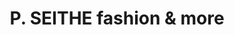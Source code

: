 ---
title: "P. SEITHE fashion & more"
url: /bremerhaven/p-seithe-fashion-und-more/
shop: Kleidung
---
